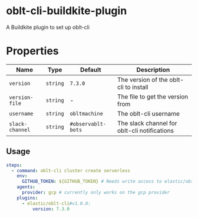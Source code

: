 # oblt-cli-buildkite-plugin

A Buildkite plugin to set up oblt-cli

# Properties

| Name            | Type     | Default            | Description                                  |
|-----------------|----------|--------------------|----------------------------------------------|
| `version`       | `string` | `7.3.0`            | The version of the oblt-cli to install       |
| `version-file`  | `string` | -                  | The file to get the version from             |
| `username`      | `string` | `obltmachine`      | The oblt-cli username                        |
| `slack-channel` | `string` | `#observablt-bots` | The slack channel for oblt-cli notifications |

## Usage

```yaml
steps:
  - command: oblt-cli cluster create serverless
    env: 
      GITHUB_TOKEN: ${GITHUB_TOKEN} # Needs write access to elastic/observability-test-environments
    agents:
      provider: gcp # currently only works on the gcp provider
    plugins:
      - elastic/oblt-cli#v1.0.0:
          version: 7.3.0

```

